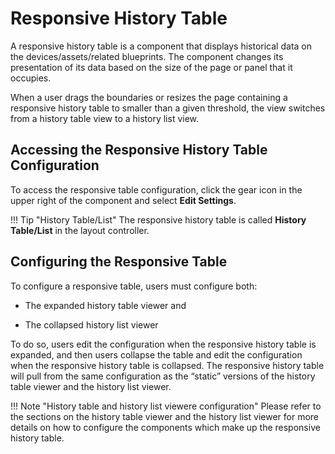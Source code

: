 # Responsive History Table

A responsive history table is a component that displays historical data on the devices/assets/related blueprints. The component changes its presentation of its data based on the size of the page or panel that it occupies. 

When a user drags the boundaries or resizes the page containing a responsive history table to smaller than a given threshold, the view switches from a history table view to a history list view.

## Accessing the Responsive History Table Configuration

To access the responsive table configuration, click the gear icon in the upper right of the component and select **Edit Settings**.

!!! Tip "History Table/List"
    The responsive history table is called **History Table/List** in the layout controller.

## Configuring the Responsive Table

To configure a responsive table, users must configure both:

* The expanded history table viewer and 

* The collapsed history list viewer

To do so, users edit the configuration when the responsive history table is expanded, and then users collapse the table and edit the configuration when the responsive history table is collapsed. The responsive history table will pull from the same configuration as the “static” versions of the history table viewer and the history list viewer.

!!! Note "History table and history list viewere configuration"
    Please refer to the sections on the history table viewer and the history list viewer for more details on how to configure the components which make up the responsive history table.